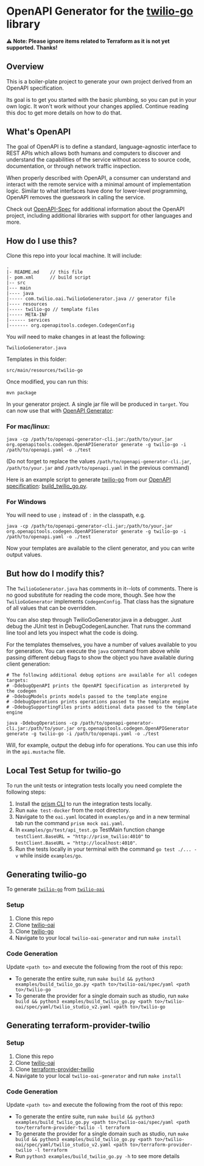 # OpenAPI Generator for the [twilio-go](https://github.com/twilio/twilio-go/) library

**:warning: Note: Please ignore items related to Terraform as it is not yet supported. Thanks!**

## Overview
This is a boiler-plate project to generate your own project derived from an OpenAPI specification.

Its goal is to get you started with the basic plumbing, so you can put in your own logic. It won't work without your changes applied. Continue reading this doc to get more details on how to do that.

## What's OpenAPI
The goal of OpenAPI is to define a standard, language-agnostic interface to REST APIs which allows both humans and computers to discover and understand the capabilities of the service without access to source code, documentation, or through network traffic inspection.

When properly described with OpenAPI, a consumer can understand and interact with the remote service with a minimal amount of implementation logic. Similar to what interfaces have done for lower-level programming, OpenAPI removes the guesswork in calling the service.

Check out [OpenAPI-Spec](https://github.com/OAI/OpenAPI-Specification) for additional information about the OpenAPI project, including additional libraries with support for other languages and more.

## How do I use this?
Clone this repo into your local machine. It will include:

```
.
|- README.md    // this file
|- pom.xml      // build script
|-- src
|--- main
|---- java
|----- com.twilio.oai.TwilioGoGenerator.java // generator file
|---- resources
|----- twilio-go // template files
|----- META-INF
|------ services
|------- org.openapitools.codegen.CodegenConfig
```

You _will_ need to make changes in at least the following:

`TwilioGoGenerator.java`

Templates in this folder:

`src/main/resources/twilio-go`

Once modified, you can run this:

```
mvn package
```

In your generator project. A single jar file will be produced in `target`. You can now use that with [OpenAPI Generator](https://openapi-generator.tech):

### For mac/linux:
```
java -cp /path/to/openapi-generator-cli.jar:/path/to/your.jar org.openapitools.codegen.OpenAPIGenerator generate -g twilio-go -i /path/to/openapi.yaml -o ./test
```

(Do not forget to replace the values `/path/to/openapi-generator-cli.jar`, `/path/to/your.jar` and `/path/to/openapi.yaml` in the previous command)

Here is an example script to generate [twilio-go](https://github.com/twilio/twilio-go) from our [OpenAPI specification](https://github.com/twilio/twilio-oai): [build_twilio_go.py](./examples/build_twilio_go.py).

### For Windows
You will need to use `;` instead of `:` in the classpath, e.g.
```
java -cp /path/to/openapi-generator-cli.jar;/path/to/your.jar org.openapitools.codegen.OpenAPIGenerator generate -g twilio-go -i /path/to/openapi.yaml -o ./test
```

Now your templates are available to the client generator, and you can write output values.

## But how do I modify this?
The `TwilioGoGenerator.java` has comments in it--lots of comments.  There is no good substitute for reading the code more, though.  See how the `TwilioGoGenerator` implements `CodegenConfig`. That class has the signature of all values that can be overridden.

You can also step through TwilioGoGenerator.java in a debugger.  Just debug the JUnit test in DebugCodegenLauncher. That runs the command line tool and lets you inspect what the code is doing.

For the templates themselves, you have a number of values available to you for generation. You can execute the `java` command from above while passing different debug flags to show the object you have available during client generation:

```
# The following additional debug options are available for all codegen targets:
# -DdebugOpenAPI prints the OpenAPI Specification as interpreted by the codegen
# -DdebugModels prints models passed to the template engine
# -DdebugOperations prints operations passed to the template engine
# -DdebugSupportingFiles prints additional data passed to the template engine

java -DdebugOperations -cp /path/to/openapi-generator-cli.jar:/path/to/your.jar org.openapitools.codegen.OpenAPIGenerator generate -g twilio-go -i /path/to/openapi.yaml -o ./test
```

Will, for example, output the debug info for operations.
You can use this info in the `api.mustache` file.

## Local Test Setup for twilio-go
To run the unit tests or integration tests locally you need complete the following steps:
1. Install the [prism CLI](https://meta.stoplight.io/docs/prism/docs/getting-started/01-installation.md) to run the integration tests locally.
2. Run `make test-docker` from the root directory.
3. Navigate to the `oai.yaml` located in `examples/go` and in a new terminal tab run the command `prism mock oai.yaml`.
4. In `examples/go/test/api_test.go` TestMain function change `testClient.BaseURL = "http://prism_twilio:4010"` to `testClient.BaseURL = "http://localhost:4010"`.
5. Run the tests locally in your terminal with the command `go test ./... -v` while inside `examples/go`.

## Generating twilio-go

To generate [`twilio-go`](https://github.com/twilio/twilio-go) from [`twilio-oai`](https://github.com/twilio/twilio-oai)

### Setup

1. Clone this repo
2. Clone [twilio-oai](https://github.com/twilio/twilio-oai)
3. Clone [twilio-go](https://github.com/twilio/twilio-go)
4. Navigate to your local `twilio-oai-generator` and run `make install`

### Code Generation

Update `<path to>` and execute the following from the root of this repo:

* To generate the entire suite, run `make build && python3 examples/build_twilio_go.py <path to>/twilio-oai/spec/yaml <path to>/twilio-go`
* To generate the provider for a single domain such as studio, run `make build && python3 examples/build_twilio_go.py <path to>/twilio-oai/spec/yaml/twilio_studio_v2.yaml <path to>/twilio-go`

## Generating terraform-provider-twilio

### Setup

1. Clone this repo
2. Clone [twilio-oai](https://github.com/twilio/twilio-oai)
3. Clone [terraform-provider-twilio](https://github.com/twilio/terraform-provider-twilio)
4. Navigate to your local `twilio-oai-generator` and run `make install`

### Code Generation

Update `<path to>` and execute the following from the root of this repo:

* To generate the entire suite, run `make build && python3 examples/build_twilio_go.py <path to>/twilio-oai/spec/yaml <path to>/terraform-provider-twilio -l terraform`
* To generate the provider for a single domain such as studio, run `make build && python3 examples/build_twilio_go.py <path to>/twilio-oai/spec/yaml/twilio_studio_v2.yaml <path to>/terraform-provider-twilio -l terraform`
* Run `python3 examples/build_twilio_go.py -h` to see more details
